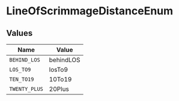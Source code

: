 # LineOfScrimmageDistanceEnum


## Values

| Name          | Value         |
| ------------- | ------------- |
| `BEHIND_LOS`  | behindLOS     |
| `LOS_TO9`     | losTo9        |
| `TEN_TO19`    | 10To19        |
| `TWENTY_PLUS` | 20Plus        |